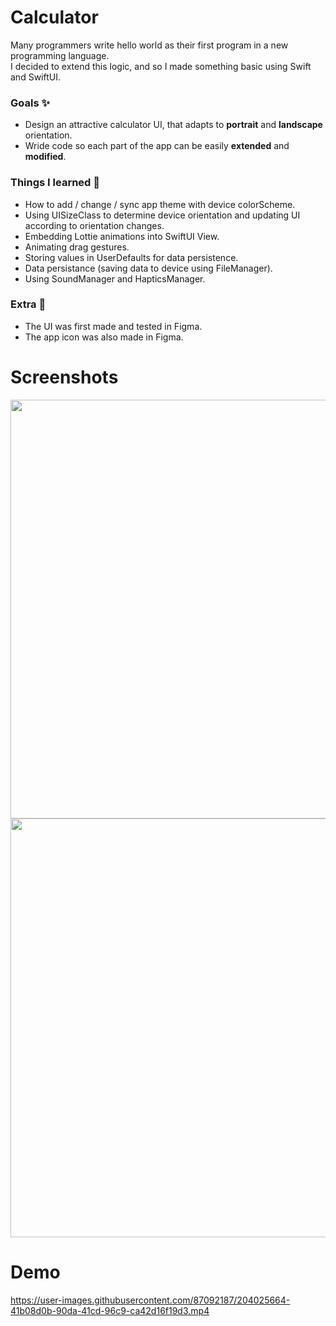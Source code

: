# Calculator
Many programmers write hello world as their first program in a new programming language. <br />  I decided to extend this logic, and so I made something basic using Swift and SwiftUI.

### Goals ✨
- Design an attractive calculator UI, that adapts to **portrait** and **landscape** orientation.
- Wride code so each part of the app can be easily **extended** and **modified**. 

### Things I learned 🔭
- How to add / change / sync app theme with device colorScheme.
- Using UISizeClass to determine device orientation and updating UI according to orientation changes.
- Embedding Lottie animations into SwiftUI View.
- Animating drag gestures.
- Storing values in UserDefaults for data persistence.
- Data persistance (saving data to device using FileManager).
- Using SoundManager and HapticsManager.

### Extra 🤩
- The UI was first made and tested in Figma.
- The app icon was also made in Figma.

# Screenshots
<p float="center">
<img src="https://user-images.githubusercontent.com/87092187/204024023-c4a147e4-d94a-438b-afd7-1a1c81c383b8.jpg" height= "670"/>
<img src="https://user-images.githubusercontent.com/87092187/204025464-fe840457-8e23-4936-b251-524a7002092f.jpg" height= "670"/>
</p>

# Demo
https://user-images.githubusercontent.com/87092187/204025664-41b08d0b-90da-41cd-96c9-ca42d16f19d3.mp4

